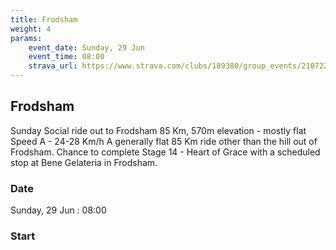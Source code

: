 ```yaml
---
title: Frodsham
weight: 4
params:
    event_date: Sunday, 29 Jun
    event_time: 08:00
    strava_url: https://www.strava.com/clubs/189380/group_events/2107227
---
```


## Frodsham 

Sunday Social ride out to Frodsham
85 Km, 570m elevation - mostly flat
Speed A - 24-28 Km/h
A generally flat 85 Km ride other than the hill out of Frodsham. Chance to complete Stage 14 - Heart of Grace with a scheduled stop at Bene Gelateria in Frodsham.

### Date

Sunday, 29 Jun : 08:00

### Start




